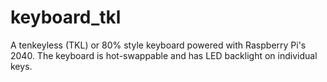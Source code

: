 # keyboard_tkl
 A tenkeyless (TKL) or 80% style keyboard powered with Raspberry Pi's 2040. The keyboard is hot-swappable and has LED backlight on individual keys.
